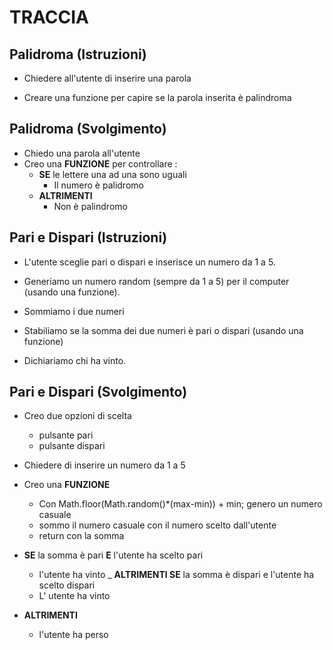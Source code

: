 # TRACCIA

## Palidroma (Istruzioni)

- Chiedere all'utente di inserire una parola

- Creare una funzione per capire se la parola inserita è palindroma

## Palidroma (Svolgimento)

- Chiedo una parola all'utente
- Creo una **FUNZIONE** per controllare :
  - **SE** le lettere una ad una sono uguali
    - Il numero è palidromo
  - **ALTRIMENTI**
    - Non è palindromo

## Pari e Dispari (Istruzioni)

- L'utente sceglie pari o dispari e inserisce un numero da 1 a 5.

- Generiamo un numero random (sempre da 1 a 5) per il computer (usando una funzione).

- Sommiamo i due numeri

- Stabiliamo se la somma dei due numeri è pari o dispari (usando una funzione)

- Dichiariamo chi ha vinto.

## Pari e Dispari (Svolgimento)

- Creo due opzioni di scelta

  - pulsante pari
  - pulsante dispari

- Chiedere di inserire un numero da 1 a 5

- Creo una **FUNZIONE**
  - Con Math.floor(Math.random()\*(max-min)) + min; genero un numero casuale
  - sommo il numero casuale con il numero scelto dall'utente
  - return con la somma
- **SE** la somma è pari **E** l'utente ha scelto pari
  - l'utente ha vinto
    \_ **ALTRIMENTI SE** la somma è dispari e l'utente ha scelto dispari
  - L' utente ha vinto
- **ALTRIMENTI**
  - l'utente ha perso
